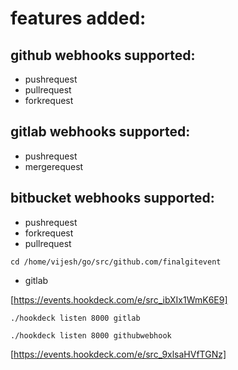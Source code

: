 # features added:

## github webhooks supported:

- pushrequest
- pullrequest
- forkrequest

## gitlab webhooks supported:

- pushrequest
- mergerequest

## bitbucket webhooks supported:

- pushrequest
- forkrequest
- pullrequest

```
cd /home/vijesh/go/src/github.com/finalgitevent
```

- gitlab

[https://events.hookdeck.com/e/src_ibXIx1WmK6E9]

```
./hookdeck listen 8000 gitlab

```

```
./hookdeck listen 8000 githubwebhook
```

[https://events.hookdeck.com/e/src_9xlsaHVfTGNz]
